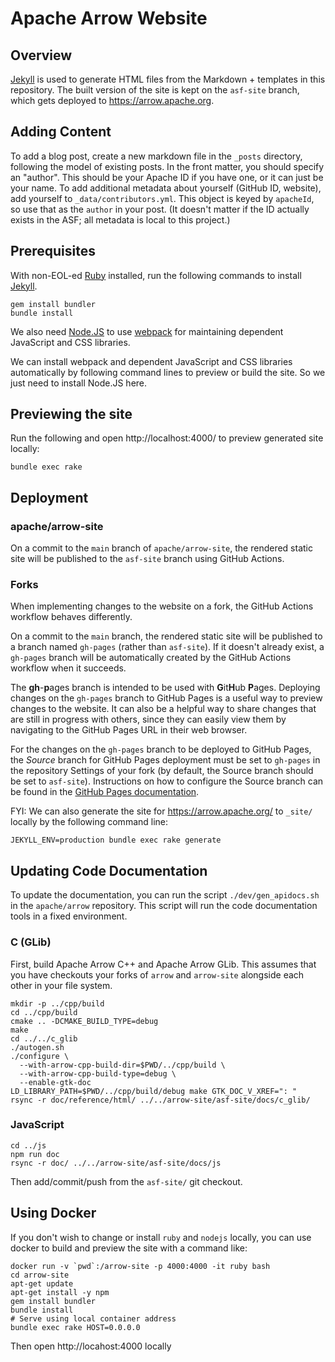 <!---
  Licensed to the Apache Software Foundation (ASF) under one
  or more contributor license agreements.  See the NOTICE file
  distributed with this work for additional information
  regarding copyright ownership.  The ASF licenses this file
  to you under the Apache License, Version 2.0 (the
  "License"); you may not use this file except in compliance
  with the License.  You may obtain a copy of the License at

    http://www.apache.org/licenses/LICENSE-2.0

  Unless required by applicable law or agreed to in writing,
  software distributed under the License is distributed on an
  "AS IS" BASIS, WITHOUT WARRANTIES OR CONDITIONS OF ANY
  KIND, either express or implied.  See the License for the
  specific language governing permissions and limitations
  under the License.
-->

# Apache Arrow Website

## Overview

[Jekyll](https://jekyllrb.com/) is used to generate HTML files from the
Markdown + templates in this repository. The built version of the site is kept
on the `asf-site` branch, which gets deployed to https://arrow.apache.org.

## Adding Content

To add a blog post, create a new markdown file in the `_posts` directory,
following the model of existing posts. In the front matter, you should specify
an "author". This should be your Apache ID if you have one, or it can just be
your name. To add additional metadata about yourself (GitHub ID, website), add
yourself to `_data/contributors.yml`. This object is keyed by `apacheId`, so
use that as the `author` in your post. (It doesn't matter if the ID actually
exists in the ASF; all metadata is local to this project.)

## Prerequisites

With non-EOL-ed [Ruby](https://www.ruby-lang.org/) installed, run the
following commands to install [Jekyll](https://jekyllrb.com/).

```shell
gem install bundler
bundle install
```

We also need [Node.JS](https://nodejs.org/) to use
[webpack](https://webpack.js.org/) for maintaining dependent
JavaScript and CSS libraries.

We can install webpack and dependent JavaScript and CSS libraries
automatically by following command lines to preview or build the site. So
we just need to install Node.JS here.

## Previewing the site

Run the following and open http://localhost:4000/ to preview generated
site locally:

```shell
bundle exec rake
```

## Deployment

### apache/arrow-site

On a commit to the `main` branch of `apache/arrow-site`, the rendered
static site will be published to the `asf-site` branch using GitHub
Actions.

### Forks

When implementing changes to the website on a fork, the GitHub Actions
workflow behaves differently.

On a commit to the `main` branch, the rendered static site will be
published to a branch named `gh-pages` (rather than `asf-site`). If it doesn't
already exist, a `gh-pages` branch will be automatically created by the
GitHub Actions workflow when it succeeds.

The **gh**-**p**ages branch is intended to be used with **G**it**H**ub **P**ages.
Deploying changes on the `gh-pages` branch to GitHub Pages is a useful way to
preview changes to the website. It can also be a helpful way to share changes
that are still in progress with others, since they can easily view them
by navigating to the GitHub Pages URL in their web browser.

For the changes on the `gh-pages` branch to be deployed to GitHub Pages,
the *Source* branch for GitHub Pages deployment must be set to `gh-pages`
in the repository Settings of your fork (by default, the Source branch
should be set to `asf-site`). Instructions on how to configure
the Source branch can be found in the [GitHub Pages documentation](https://docs.github.com/en/pages/getting-started-with-github-pages/configuring-a-publishing-source-for-your-github-pages-site#publishing-from-a-branch).

FYI: We can also generate the site for https://arrow.apache.org/
to `_site/` locally by the following command line:

```shell
JEKYLL_ENV=production bundle exec rake generate
```

## Updating Code Documentation

To update the documentation, you can run the script `./dev/gen_apidocs.sh` in
the `apache/arrow` repository. This script will run the code documentation
tools in a fixed environment.

### C (GLib)

First, build Apache Arrow C++ and Apache Arrow GLib. This assumes that you have checkouts your forks of `arrow` and `arrow-site` alongside each other in your file system.

```
mkdir -p ../cpp/build
cd ../cpp/build
cmake .. -DCMAKE_BUILD_TYPE=debug
make
cd ../../c_glib
./autogen.sh
./configure \
  --with-arrow-cpp-build-dir=$PWD/../cpp/build \
  --with-arrow-cpp-build-type=debug \
  --enable-gtk-doc
LD_LIBRARY_PATH=$PWD/../cpp/build/debug make GTK_DOC_V_XREF=": "
rsync -r doc/reference/html/ ../../arrow-site/asf-site/docs/c_glib/
```

### JavaScript

```
cd ../js
npm run doc
rsync -r doc/ ../../arrow-site/asf-site/docs/js
```

Then add/commit/push from the `asf-site/` git checkout.


## Using Docker

If you don't wish to change or install `ruby` and `nodejs` locally, you can use docker to build and preview the site with a command like:

```shell
docker run -v `pwd`:/arrow-site -p 4000:4000 -it ruby bash
cd arrow-site
apt-get update
apt-get install -y npm
gem install bundler
bundle install
# Serve using local container address
bundle exec rake HOST=0.0.0.0
```

Then open http://locahost:4000 locally
